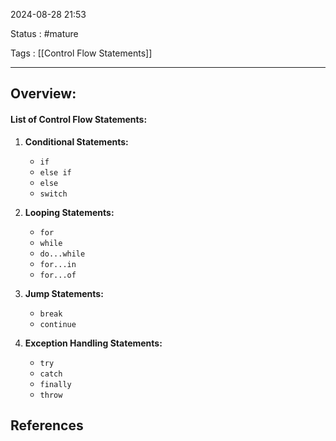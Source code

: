 2024-08-28 21:53

Status : #mature

Tags : [[Control Flow Statements]]

---
## **Overview:**

#### List of Control Flow Statements:

1. **Conditional Statements:**
   - `if`
   - `else if`
   - `else`
   - `switch`

2. **Looping Statements:**
   - `for`
   - `while`
   - `do...while`
   - `for...in`
   - `for...of`

3. **Jump Statements:**
   - `break`
   - `continue`

4. **Exception Handling Statements:**
   - `try`
   - `catch`
   - `finally`
   - `throw`

## **References** 

